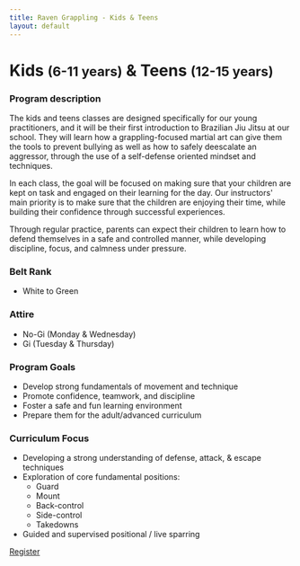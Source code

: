 ```yaml
---
title: Raven Grappling - Kids & Teens
layout: default
---
```


<div class="container py-5 px-4 p-lg-5">
  <h1>
    Kids
    <small>(6-11 years)</small>
    & Teens
    <small>(12-15 years)</small>
  </h1>

  <h3>
    Program description
  </h3>
  <p>
    The kids and teens classes are designed specifically for our young practitioners, and it will be their first introduction to Brazilian Jiu Jitsu at our school. They will learn how a grappling-focused martial art can give them the tools to prevent bullying as well as how to safely deescalate an aggressor, through the use of a self-defense oriented mindset and techniques.
  </p>
  <p>
    In each class, the goal will be focused on making sure that your children are kept on task and engaged on their learning for the day. Our instructors' main priority is to make sure that the children are enjoying their time, while building their confidence through successful experiences.
  </p>
  <p>
    Through regular practice, parents can expect their children to learn how to defend themselves in a safe and controlled manner, while developing discipline, focus, and calmness under pressure.
  </p>

  <h3>
    Belt Rank
  </h3>
  <ul>
    <li>White to Green</li>
  </ul>

  <h3>
    Attire
  </h3>
  <ul>
    <li>No-Gi (Monday & Wednesday)</li>
    <li>Gi (Tuesday & Thursday)</li>
  </ul>

  <h3>Program Goals</h3>
  <ul>
    <li>Develop strong fundamentals of movement and technique</li>
    <li>Promote confidence, teamwork, and discipline</li>
    <li>Foster a safe and fun learning environment</li>
    <li>Prepare them for the adult/advanced curriculum</li>
  </ul>

  <h3>
    Curriculum Focus
  </h3>
  <ul>
    <li>Developing a strong understanding of defense, attack, & escape techniques</li>
    <li>
      Exploration of core fundamental positions:
      <ul>
        <li>Guard</li>
        <li>Mount</li>
        <li>Back-control</li>
        <li>Side-control</li>
        <li>Takedowns</li>
      </ul>
    </li>
    <li>Guided and supervised positional / live sparring</li>
  </ul>
</div>

<div class="container py-5 px-4 p-lg-5">
  <a href="/memberships" class="rg-button">Register</a>
</div>
